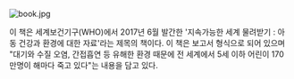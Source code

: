 ![book.jpg][book]

[book]: https://sccdn.chosun.com/news/html/2017/03/06/2017030600000000000030151.jpg

이 책은 세계보건기구(WHO)에서 2017년 6월 발간한 '지속가능한 세계 물려받기 : 아동 건강과 환경에 대한 자료'라는 제목의 책이다. 이 책은 보고서 형식으로 되어 있으며 "대기와 수질 오염, 간접흡연 등 유해한 환경 때문에 전 세계에서 5세 이하 어린이 170만명이 해마다 죽고 있다"는 내용을 담고 있다.
